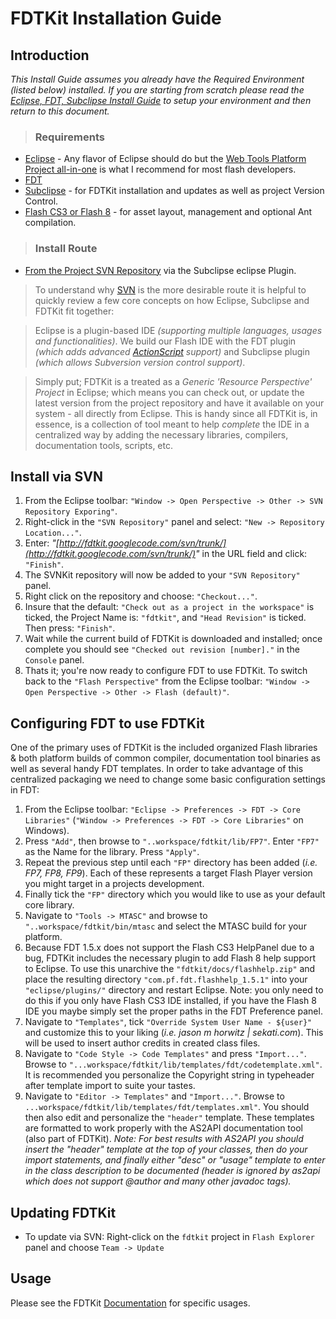 # FDTKit Installation Guide #


## Introduction ##

_This Install Guide assumes you already have the Required Environment (listed below) installed. If you are starting from scratch please read the [Eclipse, FDT, Subclipse Install Guide](http://code.google.com/p/fdtkit/wiki/Eclipse_FDT_Subclipse_Install_Guide) to setup your environment and then return to this document._

> ### Requirements ###
  * [Eclipse](http://www.eclipse.org/) - Any flavor of Eclipse should do but the [Web Tools Platform Project all-in-one](http://www.eclipse.org/webtools/) is what I recommend for most flash developers.
  * [FDT](http://fdt.powerflasher.com/update/)
  * [Subclipse](http://subclipse.tigris.org/install.html) - for FDTKit installation and updates as well as project Version Control.
  * [Flash CS3 or Flash 8](http://www.adobe.com/products/flash/) - for asset layout, management and optional Ant compilation.


> ### Install Route ###
  * [From the Project SVN Repository](http://code.google.com/p/fdtkit/source) via the Subclipse eclipse Plugin.

> To understand why [SVN](http://en.wikipedia.org/wiki/Subversion_(software)) is the more desirable route it is helpful to quickly review a few core concepts on how Eclipse, Subclipse and FDTKit fit together:

> Eclipse is a plugin-based IDE _(supporting multiple languages, usages and functionalities)_. We build our Flash IDE with the FDT plugin _(which adds advanced [ActionScript](http://en.wikipedia.org/wiki/ActionScript) support)_ and Subclipse plugin _(which allows Subversion version control support)_.

> Simply put; FDTKit is a treated as a _Generic 'Resource Perspective' Project_ in Eclipse; which means you can check out, or update the latest version from the project repository and have it available on your system - all directly from Eclipse. This is handy since all FDTKit is, in essence, is a collection of tool meant to help _complete_ the IDE in a centralized way by adding the necessary libraries, compilers, documentation tools, scripts, etc.


## Install via SVN ##

  1. From the Eclipse toolbar: `"Window -> Open Perspective -> Other -> SVN Repository Exporing"`.
  1. Right-click in the `"SVN Repository"` panel and select: `"New -> Repository Location..."`.
  1. Enter: _"[http://fdtkit.googlecode.com/svn/trunk/](http://fdtkit.googlecode.com/svn/trunk/)"_ in the URL field and click: `"Finish"`.
  1. The SVNKit repository will now be added to your `"SVN Repository"` panel.
  1. Right click on the repository and choose: `"Checkout..."`.
  1. Insure that the default: `"Check out as a project in the workspace"` is ticked, the Project Name is: `"fdtkit"`, and `"Head Revision"` is ticked. Then press: `"Finish"`.
  1. Wait while the current build of FDTKit is downloaded and installed; once complete you should see `"Checked out revision [number]."` in the `Console` panel.
  1. Thats it; you're now ready to configure FDT to use FDTKit. To switch back to the `"Flash Perspective"` from the Eclipse toolbar: `"Window -> Open Perspective -> Other -> Flash (default)"`.


## Configuring FDT to use FDTKit ##

One of the primary uses of FDTKit is the included organized Flash libraries & both platform builds of common compiler, documentation tool binaries as well as several handy FDT templates. In order to take advantage of this centralized packaging we need to change some basic configuration settings in FDT:

  1. From the Eclipse toolbar: `"Eclipse -> Preferences -> FDT -> Core Libraries"` (`"Window -> Preferences -> FDT -> Core Libraries"` on Windows).
  1. Press `"Add"`, then browse to `"..workspace/fdtkit/lib/FP7"`. Enter `"FP7"` as the Name for the library. Press `"Apply"`.
  1. Repeat the previous step until each `"FP"` directory has been added (_i.e. FP7, FP8, FP9_). Each of these represents a target Flash Player version you might target in a projects development.
  1. Finally tick the `"FP"` directory which you would like to use as your default core library.
  1. Navigate to `"Tools -> MTASC"` and browse to `"..workspace/fdtkit/bin/mtasc` and select the MTASC build for your platform.
  1. Because FDT 1.5.x does not support the Flash CS3 HelpPanel due to a bug, FDTKit includes the necessary plugin to add Flash 8 help support to Eclipse. To use this unarchive the `"fdtkit/docs/flashhelp.zip"` and place the resulting directory `"com.pf.fdt.flashhelp_1.5.1"` into your `"eclipse/plugins/"` directory and restart Eclipse. Note: you only need to do this if you only have Flash CS3 IDE installed, if you have the Flash 8 IDE you maybe simply set the proper paths in the FDT Preference panel.
  1. Navigate to `"Templates"`, tick `"Override System User Name - ${user}"` and customize this to your liking (_i.e. jason m horwitz | sekati.com_). This will be used to insert author credits in created class files.
  1. Navigate to `"Code Style -> Code Templates"` and press `"Import..."`. Browse to `"...workspace/fdtkit/lib/templates/fdt/codetemplate.xml"`. It is recommended you personalize the Copyright string in typeheader after template import to suite your tastes.
  1. Navigate to `"Editor -> Templates"` and `"Import..."`. Browse to `...workspace/fdtkit/lib/templates/fdt/templates.xml"`. You should then also edit and personalize the `"header"` template. These templates are formatted to work properly with the AS2API documentation tool (also part of FDTKit). _Note: For best results with AS2API you should insert the "header" template at the top of your classes, then do your import statements, and finally either "desc" or "usage" template to enter in the class description to be documented (header is ignored by as2api which does not support @author and many other javadoc tags)._


## Updating FDTKit ##

  * To update via SVN: Right-click on the `fdtkit` project in `Flash Explorer` panel and choose `Team -> Update`


## Usage ##

Please see the FDTKit [Documentation](http://code.google.com/p/fdtkit/wiki/Documentation) for specific usages.











